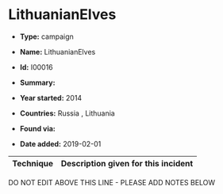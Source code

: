# LithuanianElves

* **Type:** campaign

* **Name:** LithuanianElves

* **Id:** I00016

* **Summary:** 

* **Year started:** 2014

* **Countries:** Russia , Lithuania

* **Found via:** 

* **Date added:** 2019-02-01
 

| Technique | Description given for this incident |
| --------- | ------------------------- |


DO NOT EDIT ABOVE THIS LINE - PLEASE ADD NOTES BELOW
